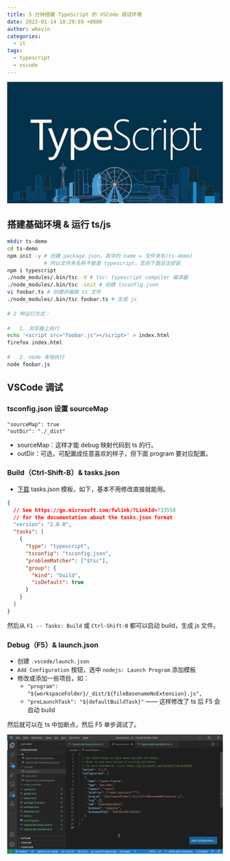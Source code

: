 ```yaml
---
title: 5 分钟搭建 TypeScript 的 VSCode 调试环境
date: 2022-01-14 18:29:59 +0800
author: wKevin
categories:
  - it
tags:
  - typescript
  - vscode
---
```


![](/images/posts/2022-01-14-debug.ts.in.vscode/0fcca426bcc7467a5dcf922fad827a66.jpeg)

## 搭建基础环境 & 运行 ts/js

```sh
mkdir ts-demo
cd ts-demo
npm init -y # 创建 package.json，其中的 name = 文件夹名(ts-demo)
            # 所以文件夹名称不能是 typescript，否则下面没法安装
npm i typescript
./node_modules/.bin/tsc -V # tsc: typescript compiler 编译器
./node_modules/.bin/tsc -init # 创建 tsconfig.json
vi foobar.ts # 创建并编辑 ts 文件
./node_modules/.bin/tsc foobar.ts # 生成 js

# 2 种运行方式：

#   1. 浏览器上执行
echo '<script src="foobar.js"></script>' > index.html
firefox index.html

#   2. node 本地执行
node foobar.js
```

## VSCode 调试

### tsconfig.json 设置 sourceMap

```
"sourceMap": true
"outDir": "./_dist"
```

- sourceMap：这样才能 debug 映射代码到 ts 的行。
- outDir：可选，可配置成任意喜欢的样子，但下面 program 要对应配置。

### Build（Ctrl-Shift-B）& tasks.json

- [下载](https://go.microsoft.com/fwlink/?LinkId=733558) tasks.json 模板，如下，基本不用修改直接就能用。

```json
{
  // See https://go.microsoft.com/fwlink/?LinkId=733558
  // for the documentation about the tasks.json format
  "version": "2.0.0",
  "tasks": [
    {
      "type": "typescript",
      "tsconfig": "tsconfig.json",
      "problemMatcher": ["$tsc"],
      "group": {
        "kind": "build",
        "isDefault": true
      }
    }
  ]
}
```

然后从 `F1 -- Tasks: Build` 或 `Ctrl-Shift-B` 都可以启动 build，生成 js 文件。

### Debug（F5）& launch.json

- 创建 `.vscode/launch.json`
- `Add Configuration` 按钮，选中 `nodejs: Launch Program` 添加模板
- 修改或添加一些项目，如：
  - `"program": "${workspaceFolder}/_dist/${fileBasenameNoExtension}.js",`
  - `"preLaunchTask": "${defaultBuildTask}"` —— 这样修改了 ts 后 F5 会自动 build

然后就可以在 ts 中加断点，然后 F5 单步调试了。

![](/images/posts/2022-01-14-debug.ts.in.vscode/launch.json.png)
